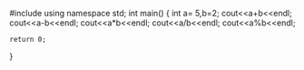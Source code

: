 #include <iostream>
using namespace std;
int main()
{
   int a= 5,b=2;
   cout<<a+b<<endl;
   cout<<a-b<<endl;
   cout<<a*b<<endl;
   cout<<a/b<<endl;
   cout<<a%b<<endl;
   
    return 0;
}
